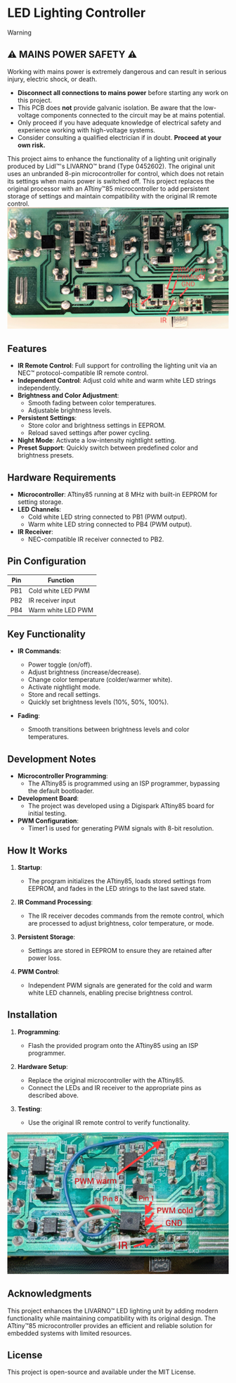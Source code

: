 # LED Lighting Controller

> [!WARNING]
> ⚠️ **MAINS POWER SAFETY** ⚠️
> ---------------------------------------
> Working with mains power is extremely dangerous and can result in serious injury, electric shock, or death.
> - **Disconnect all connections to mains power** before starting any work on this project.
> - This PCB does **not** provide galvanic isolation. Be aware that the low-voltage components connected to the circuit may be at mains potential.
> - Only proceed if you have adequate knowledge of electrical safety and experience working with high-voltage systems.
> - Consider consulting a qualified electrician if in doubt.
> **Proceed at your own risk.**

This project aims to enhance the functionality of a lighting unit originally produced by Lidl™'s LIVARNO™ brand (Type 0452602). The original unit uses an unbranded 8-pin microcontroller for control, which does not retain its settings when mains power is switched off. This project replaces the original processor with an ATtiny™85 microcontroller to add persistent storage of settings and maintain compatibility with the original IR remote control.
![unmodified controller on pcb](doc/original.jpg)

## Features

- **IR Remote Control**: Full support for controlling the lighting unit via an NEC™ protocol-compatible IR remote control.
- **Independent Control**: Adjust cold white and warm white LED strings independently.
- **Brightness and Color Adjustment**:
  - Smooth fading between color temperatures.
  - Adjustable brightness levels.
- **Persistent Settings**:
  - Store color and brightness settings in EEPROM.
  - Reload saved settings after power cycling.
- **Night Mode**: Activate a low-intensity nightlight setting.
- **Preset Support**: Quickly switch between predefined color and brightness presets.

## Hardware Requirements

- **Microcontroller**: ATtiny85 running at 8 MHz with built-in EEPROM for setting storage.
- **LED Channels**:
  - Cold white LED string connected to PB1 (PWM output).
  - Warm white LED string connected to PB4 (PWM output).
- **IR Receiver**:
  - NEC-compatible IR receiver connected to PB2.

## Pin Configuration

| Pin   | Function                 |
|-------|--------------------------|
| PB1   | Cold white LED PWM       |
| PB2   | IR receiver input        |
| PB4   | Warm white LED PWM       |

## Key Functionality

- **IR Commands**:
  - Power toggle (on/off).
  - Adjust brightness (increase/decrease).
  - Change color temperature (colder/warmer white).
  - Activate nightlight mode.
  - Store and recall settings.
  - Quickly set brightness levels (10%, 50%, 100%).

- **Fading**:
  - Smooth transitions between brightness levels and color temperatures.

## Development Notes

- **Microcontroller Programming**:
  - The ATtiny85 is programmed using an ISP programmer, bypassing the default bootloader.
- **Development Board**:
  - The project was developed using a Digispark ATtiny85 board for initial testing.
- **PWM Configuration**:
  - Timer1 is used for generating PWM signals with 8-bit resolution.

## How It Works

1. **Startup**:
   - The program initializes the ATtiny85, loads stored settings from EEPROM, and fades in the LED strings to the last saved state.

2. **IR Command Processing**:
   - The IR receiver decodes commands from the remote control, which are processed to adjust brightness, color temperature, or mode.

3. **Persistent Storage**:
   - Settings are stored in EEPROM to ensure they are retained after power loss.

4. **PWM Control**:
   - Independent PWM signals are generated for the cold and warm white LED channels, enabling precise brightness control.

## Installation


1. **Programming**:
   - Flash the provided program onto the ATtiny85 using an ISP programmer.

2. **Hardware Setup**:
   - Replace the original microcontroller with the ATtiny85.
   - Connect the LEDs and IR receiver to the appropriate pins as described above.

3. **Testing**:
   - Use the original IR remote control to verify functionality.

![modified controller on pcb](doc/modified.jpg)

## Acknowledgments

This project enhances the LIVARNO™ LED lighting unit by adding modern functionality while maintaining compatibility with its original design. The ATtiny™85 microcontroller provides an efficient and reliable solution for embedded systems with limited resources.

## License

This project is open-source and available under the MIT License.
